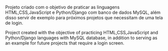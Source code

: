 Projeto criado com o objetivo de praticar as linguagens HTML,CSS,JavaScript e Python/Django com banco de dados MySQL, além disso servir de exemplo para próximos projetos que necessitam de uma tela de login.

Project created with the objective of practicing HTML,CSS,JavaScript and Python/Django languages ​​with MySQL database, in addition to serving as an example for future projects that require a login screen.
